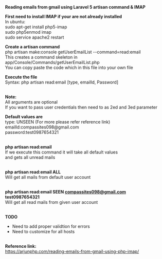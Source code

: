 <p><b> Reading emails from gmail using Laravel 5 artisan command & IMAP </b></p>

<p><b>First need to install IMAP if your are not already installed</b> <br />
In ubuntu:<br />
sudo apt-get install php5-imap<br />
sudo php5enmod imap<br />
sudo service apache2 restart<br />
</p>

<p><b>Create a artisan command </b> <br />
php artisan make:console getUserEmailList --command=read:email<br />
This creates a command skeleton in app/Console/Commands/getUserEmailList.php<br />
You can copy paste the code which in this file into your own file<br />
  
<p><b>Execute the file </b> <br />
Syntax:
php artisan read:email [type, emailId, Password] <br /> <br />
 
<b>Note:</b> <br />
All arguments are optional <br />
If you want to pass user credentials then need to as 2ed and 3ed parameter <br />
 
<p><b>Default values are</b> <br />
type: UNSEEN (For more please refer reference link)<br />
emailId:compassites098@gmail.com<br />
password:test0987654321<br /><br />

<b>php artisan read:email </b> <br />
If we execute this command it will take all default values<br />
and gets all unread mails <br /><br />
 
<b>php artisan read:email ALL</b> <br />
Will get all mails from default user account<br /><br />

<b>php artisan read:email SEEN compassites098@gmail.com test0987654321</b> <br />
Will get all read mails from given user account<br /><br />

<b>TODO</b> <br />
- Need to add proper validtion for errors<br />
- Need to customize for all hosts<br /><br />

<b>Reference link:</b> <br />
https://arjunphp.com/reading-emails-from-gmail-using-php-imap/
</p>
